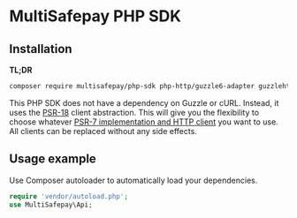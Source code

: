 # MultiSafepay PHP SDK

## Installation

**TL;DR**
```bash
composer require multisafepay/php-sdk php-http/guzzle6-adapter guzzlehttp/psr7
```

This PHP SDK does not have a dependency on Guzzle or cURL.
Instead, it uses the [PSR-18](https://www.php-fig.org/psr/psr-18/) client abstraction.
This will give you the flexibility to choose whatever
[PSR-7 implementation and HTTP client](https://packagist.org/providers/php-http/client-implementation)
you want to use.
All clients can be replaced without any side effects.

## Usage example

Use Composer autoloader to automatically load your dependencies. 

```php
require 'vendor/autoload.php';
use MultiSafepay\Api;
```

